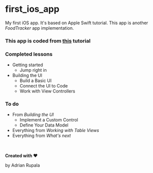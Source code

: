 # first_ios_app
My first iOS app. It's based on Apple Swift tutorial. 
This app is another *FoodTracker* app implementation.
### This app is coded from [this](https://developer.apple.com/library/content/referencelibrary/GettingStarted/DevelopiOSAppsSwift/) tutorial

### Completed lessons
- Getting started
	- Jump right in
- Building the UI
	- Build a Basic UI
	- Connect the UI to Code
	- Work with View Controllers

### To do
- From *Building the UI*
	- Implement a Custom Control
	- Define Your Data Model
- Everything from *Working with Table Views*
- Everything from *What's next*

<br></br>
**Created with ♥**

by Adrian Rupala